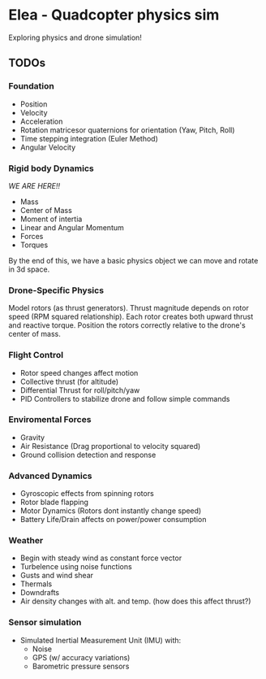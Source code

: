 # Elea - Quadcopter physics sim

Exploring physics and drone simulation!


## TODOs

### Foundation
- Position
- Velocity
- Acceleration
- Rotation matricesor quaternions for orientation (Yaw, Pitch, Roll)
- Time stepping integration (Euler Method)
- Angular Velocity

### Rigid body Dynamics
*WE ARE HERE!!*
- Mass
- Center of Mass
- Moment of intertia
- Linear and Angular Momentum
- Forces
- Torques

By the end of this, we have a basic physics object we can move and rotate in 3d space.

### Drone-Specific Physics
Model rotors (as thrust generators).
Thrust magnitude depends on rotor speed (RPM squared relationship). Each rotor creates both upward thrust and reactive torque. Position the rotors correctly relative to the drone's center of mass.


### Flight Control
- Rotor speed changes affect motion
- Collective thrust (for altitude)
- Differential Thrust for roll/pitch/yaw
- PID Controllers to stabilize drone and follow simple commands

### Enviromental Forces
- Gravity
- Air Resistance (Drag proportional to velocity squared)
- Ground collision detection and response

### Advanced Dynamics
- Gyroscopic effects from spinning rotors
- Rotor blade flapping
- Motor Dynamics (Rotors dont instantly change speed)
- Battery Life/Drain affects on power/power consumption

### Weather
- Begin with steady wind as constant force vector
- Turbelence using noise functions
- Gusts and wind shear
- Thermals
- Downdrafts
- Air density changes with alt. and temp. (how does this affect thrust?)

### Sensor simulation
  - Simulated Inertial Measurement Unit (IMU) with:
    - Noise
    - GPS (w/ accuracy variations)
    - Barometric pressure sensors
